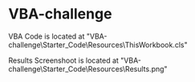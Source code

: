# VBA-challenge

VBA Code is located at "VBA-challenge\Starter_Code\Resources\ThisWorkbook.cls"

Results Screenshoot is located at "VBA-challenge\Starter_Code\Resources\Results.png"
